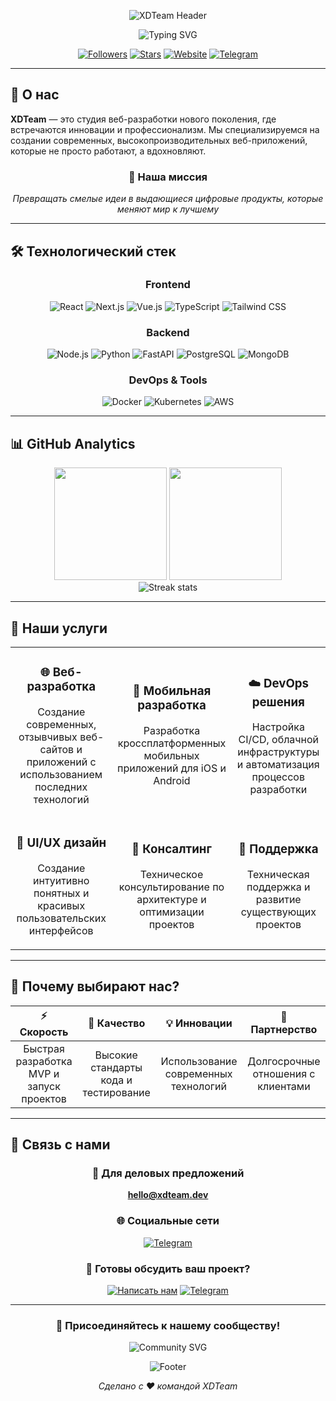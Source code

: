 <div align="center">
  
![XDTeam Header](https://capsule-render.vercel.app/api?type=waving&color=gradient&customColorList=6,11,20&height=200&section=header&text=XDTeam&fontSize=80&fontColor=fff&animation=twinkling&fontAlignY=32&desc=Студия%20веб-разработки%20нового%20поколения&descAlignY=55&descSize=18)

<img src="https://readme-typing-svg.herokuapp.com?font=Fira+Code&size=32&duration=2800&pause=2000&color=A855F7&center=true&vCenter=true&width=940&lines=🚀+Превращаем+идеи+в+цифровые+шедевры;💡+Создаем+инновационные+веб-решения;⚡+Быстрая+разработка%2C+качественный+результат" alt="Typing SVG" />

[![Followers](https://img.shields.io/github/followers/XDTeam?style=for-the-badge&logo=github&logoColor=white&labelColor=24292e&color=0366d6)](https://github.com/XDTeam)
[![Stars](https://img.shields.io/github/stars/XDTeam?style=for-the-badge&logo=github&logoColor=white&labelColor=24292e&color=0366d6)](https://github.com/XDTeam)
[![Website](https://img.shields.io/badge/🌐-Website-FF6B6B?style=for-the-badge&logoColor=white)](https://xdteam.dev)
[![Telegram](https://img.shields.io/badge/💬-Telegram-26A5E4?style=for-the-badge&logo=telegram&logoColor=white)](https://t.me/xdteam_dev)

</div>

---

## 🌟 О нас

**XDTeam** — это студия веб-разработки нового поколения, где встречаются инновации и профессионализм. Мы специализируемся на создании современных, высокопроизводительных веб-приложений, которые не просто работают, а вдохновляют.

<div align="center">

### 🎯 Наша миссия

*Превращать смелые идеи в выдающиеся цифровые продукты, которые меняют мир к лучшему*

</div>

---

## 🛠️ Технологический стек

<div align="center">

### Frontend
![React](https://img.shields.io/badge/React-61DAFB?style=for-the-badge&logo=react&logoColor=black)
![Next.js](https://img.shields.io/badge/Next.js-000000?style=for-the-badge&logo=next.js&logoColor=white)
![Vue.js](https://img.shields.io/badge/Vue.js-4FC08D?style=for-the-badge&logo=vue.js&logoColor=white)
![TypeScript](https://img.shields.io/badge/TypeScript-3178C6?style=for-the-badge&logo=typescript&logoColor=white)
![Tailwind CSS](https://img.shields.io/badge/Tailwind_CSS-06B6D4?style=for-the-badge&logo=tailwind-css&logoColor=white)

### Backend
![Node.js](https://img.shields.io/badge/Node.js-339933?style=for-the-badge&logo=node.js&logoColor=white)
![Python](https://img.shields.io/badge/Python-3776AB?style=for-the-badge&logo=python&logoColor=white)
![FastAPI](https://img.shields.io/badge/FastAPI-009688?style=for-the-badge&logo=fastapi&logoColor=white)
![PostgreSQL](https://img.shields.io/badge/PostgreSQL-336791?style=for-the-badge&logo=postgresql&logoColor=white)
![MongoDB](https://img.shields.io/badge/MongoDB-47A248?style=for-the-badge&logo=mongodb&logoColor=white)

### DevOps & Tools
![Docker](https://img.shields.io/badge/Docker-2496ED?style=for-the-badge&logo=docker&logoColor=white)
![Kubernetes](https://img.shields.io/badge/Kubernetes-326CE5?style=for-the-badge&logo=kubernetes&logoColor=white)
![AWS](https://img.shields.io/badge/AWS-232F3E?style=for-the-badge&logo=amazon-aws&logoColor=white)

</div>

---

## 📊 GitHub Analytics

<div align="center">
  <img height="180em" src="https://github-readme-stats-eight-theta.vercel.app/api?username=XDTeam&show_icons=true&theme=algolia&include_all_commits=true&count_private=true"/>
  <img height="180em" src="https://github-readme-stats-eight-theta.vercel.app/api/top-langs/?username=XDTeam&layout=compact&langs_count=8&theme=algolia"/>
</div>

<div align="center">
  <img src="https://github-readme-streak-stats.herokuapp.com/?user=XDTeam&theme=algolia" alt="Streak stats"/>
</div>

---

## 🎨 Наши услуги

<table align="center">
<tr>
<td align="center" width="300">

### 🌐 Веб-разработка
Создание современных, отзывчивых веб-сайтов и приложений с использованием последних технологий

</td>
<td align="center" width="300">

### 📱 Мобильная разработка
Разработка кроссплатформенных мобильных приложений для iOS и Android

</td>
<td align="center" width="300">

### ☁️ DevOps решения
Настройка CI/CD, облачной инфраструктуры и автоматизация процессов разработки

</td>
</tr>
<tr>
<td align="center" width="300">

### 🎨 UI/UX дизайн
Создание интуитивно понятных и красивых пользовательских интерфейсов

</td>
<td align="center" width="300">

### 🚀 Консалтинг
Техническое консультирование по архитектуре и оптимизации проектов

</td>
<td align="center" width="300">

### 🔧 Поддержка
Техническая поддержка и развитие существующих проектов

</td>
</tr>
</table>

---

## 🌟 Почему выбирают нас?

<div align="center">

| ⚡ Скорость | 🎯 Качество | 💡 Инновации | 🤝 Партнерство |
|:-----------:|:-----------:|:------------:|:--------------:|
| Быстрая разработка MVP и запуск проектов | Высокие стандарты кода и тестирование | Использование современных технологий | Долгосрочные отношения с клиентами |

</div>

---

## 💬 Связь с нами

<div align="center">

### 📧 Для деловых предложений
**hello@xdteam.dev**

### 🌐 Социальные сети
[![Telegram](https://img.shields.io/badge/Telegram-26A5E4?style=for-the-badge&logo=telegram&logoColor=white)](https://t.me/xdteam_dev)

### 💼 Готовы обсудить ваш проект?
[![Написать нам](https://img.shields.io/badge/💌-Написать_нам-FF6B6B?style=for-the-badge&logoColor=white)](mailto:artyom@loyalpelmen.ru)
[![Telegram](https://img.shields.io/badge/💬-Telegram_чат-26A5E4?style=for-the-badge&logo=telegram&logoColor=white)](https://t.me/loyal_pelmen)

</div>

---

<div align="center">

### 🎉 Присоединяйтесь к нашему сообществу!

<img src="https://readme-typing-svg.herokuapp.com?font=Fira+Code&size=22&duration=3000&pause=1000&color=A855F7&center=true&vCenter=true&width=600&lines=⭐+Поставьте+звезду+нашим+проектам;🔔+Подпишитесь+на+обновления;💌+Следите+за+новостями+в+соцсетях" alt="Community SVG" />

![Footer](https://capsule-render.vercel.app/api?type=waving&color=gradient&customColorList=6,11,20&height=100&section=footer&animation=twinkling)

*Сделано с ❤️ командой XDTeam*

</div>